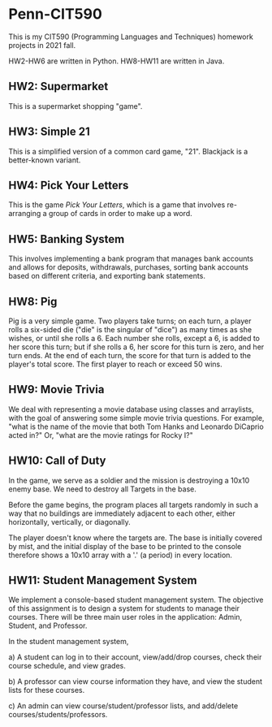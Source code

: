 # Penn-CIT590
This is my CIT590 (Programming Languages and Techniques) homework projects in 2021 fall.

HW2-HW6 are written in Python. HW8-HW11 are written in Java.

## HW2: Supermarket
This is a supermarket shopping "game".

## HW3: Simple 21
This is a simplified version of a common card game, "21". Blackjack is a better-known variant.

## HW4: Pick Your Letters
This is the game *Pick Your Letters*, which is a game that involves re-arranging a group of cards in order to make up a word.

## HW5: Banking System
This involves implementing a bank program that manages bank accounts and
allows for deposits, withdrawals, purchases, sorting bank accounts based on different criteria,
and exporting bank statements.

## HW8: Pig
Pig is a very simple game. Two players take turns; on each turn, a player rolls a six-sided die 
("die" is the singular of "dice") as many times as she wishes, or until she rolls a 6. Each number 
she rolls, except a 6, is added to her score this turn; but if she rolls a 6, her score for this turn is 
zero, and her turn ends. At the end of each turn, the score for that turn is added to the player's 
total score. The first player to reach or exceed 50 wins.

## HW9: Movie Trivia
We deal with representing a movie database using classes and arraylists, with 
the goal of answering some simple movie trivia questions. For example, "what is the name of 
the movie that both Tom Hanks and Leonardo DiCaprio acted in?" Or, "what are the movie 
ratings for Rocky I?"

## HW10: Call of Duty
In the game, we serve as a soldier and the mission is destroying a 10x10 enemy 
base. We need to destroy all Targets in the base.

Before the game begins, the program places all targets randomly in such a way that 
no buildings are immediately adjacent to each other, either horizontally, vertically, or 
diagonally.

The player doesn't know where the targets are. The base is initially covered by mist, 
and the initial display of the base to be printed to the console therefore shows a 
10x10 array with a '.' (a period) in every location.

## HW11: Student Management System
We implement a console-based student management 
system. The objective of this assignment is to design a system for students to 
manage their courses. There will be three main user roles in the application: Admin, 
Student, and Professor. 
 
In the student management system,

a) A student can log in to their account, 
view/add/drop courses, check their course schedule, and view grades.

b) A professor can view course information they have, and view the student lists for these courses. 

c) An admin can view course/student/professor lists, and add/delete 
courses/students/professors.
